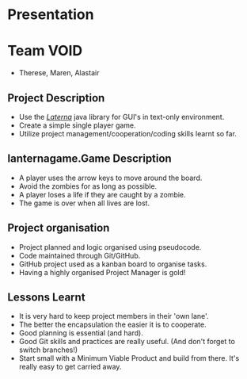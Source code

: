 # Presentation

# Team VOID
 - Therese, Maren, Alastair

## Project Description

- Use the *[Laterna](https://github.com/mabe02/lanterna)* java library for GUI's in text-only environment.
- Create a simple single player game.
- Utilize project management/cooperation/coding skills learnt so far.

## lanternagame.Game Description

- A player uses the arrow keys to move around the board. 
- Avoid the zombies for as long as possible.
- A player loses a life if they are caught by a zombie.
- The game is over when all lives are lost.

## Project organisation

- Project planned and logic organised using pseudocode.
- Code maintained through Git/GitHub.
- GitHub project used as a kanban board to organise tasks.
- Having a highly organised Project Manager is gold!

## Lessons Learnt

- It is very hard to keep project members in  their 'own lane'.
- The better the encapsulation the easier it is to cooperate.
- Good planning is essential (and hard).
- Good Git skills and practices are really useful.
    (And don't forget to switch branches!)
- Start small with a Minimum Viable Product and build from there.
    It's really easy to get carried away.